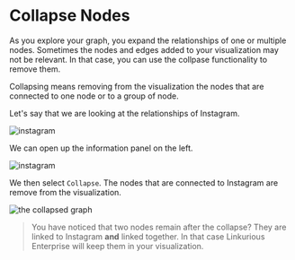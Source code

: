 # Collapse Nodes

As you explore your graph, you expand the relationships of one or multiple nodes. Sometimes the nodes and edges added to your visualization may not be relevant. In that case, you can use the collpase functionality to remove them.

Collapsing means removing from the visualization the nodes that are connected to one node or to a group of node.

Let's say that we are looking at the relationships of Instagram.

![instagram](https://dl.dropboxusercontent.com/s/axpu44uwcb7uzu0/55.png?dl=0)

We can open up the information panel on the left.

![instagram](https://dl.dropboxusercontent.com/s/50g3sydt2vtidcq/56.png?dl=0)

We then select ```Collapse```. The nodes that are connected to Instagram are remove from the visualization.

![the collapsed graph](https://dl.dropboxusercontent.com/s/vpe86hxoejoa3hb/57.png?dl=0)

> You have noticed that two nodes remain after the collapse? They are linked to Instagram **and** linked together. In that case Linkurious Enterprise will keep them in your visualization.
